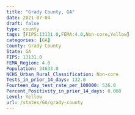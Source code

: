 ```yaml
---
title: "Grady County, GA"
date: 2021-07-04
draft: false
type: county
tags: [FIPS:13131.0,FEMA:4.0,Non-core,Yellow]
categories: [GA]
County: Grady County
State: GA
FIPS: 13131.0
FEMA_Region: 4.0
Population: 24633.0
NCHS_Urban_Rural_Classification: Non-core
Tests_in_prior_14_days: 132.0
Fourteen_day_test_rate_per_100000: 536.0
Percent_Positivity_in_prior_14_days: 0.068
Level: Yellow
url: /states/GA/grady-county
---
```



